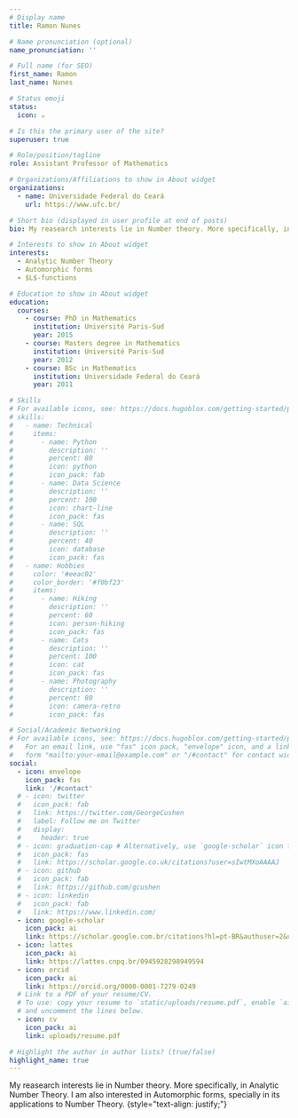 ```yaml
---
# Display name
title: Ramon Nunes

# Name pronunciation (optional)
name_pronunciation: ''

# Full name (for SEO)
first_name: Ramon
last_name: Nunes

# Status emoji
status: 
  icon: ☕️

# Is this the primary user of the site?
superuser: true

# Role/position/tagline
role: Assistant Professor of Mathematics

# Organizations/Affiliations to show in About widget
organizations:
  - name: Universidade Federal do Ceará
    url: https://www.ufc.br/

# Short bio (displayed in user profile at end of posts)
bio: My reasearch interests lie in Number theory. More specifically, in Analytic Number Theory. I am also interested in Automorphic forms, specially in its applications to Number Theory.

# Interests to show in About widget
interests:
  - Analytic Number Theory
  - Automorphic forms
  - $L$-functions

# Education to show in About widget
education:
  courses:
    - course: PhD in Mathematics 
      institution: Université Paris-Sud
      year: 2015
    - course: Masters degree in Mathematics
      institution: Université Paris-Sud
      year: 2012
    - course: BSc in Mathematics
      institution: Universidade Federal do Ceará
      year: 2011

# Skills
# For available icons, see: https://docs.hugoblox.com/getting-started/page-builder/#icons
# skills:
#   - name: Technical
#     items:
#       - name: Python
#         description: ''
#         percent: 80
#         icon: python
#         icon_pack: fab
#       - name: Data Science
#         description: ''
#         percent: 100
#         icon: chart-line
#         icon_pack: fas
#       - name: SQL
#         description: ''
#         percent: 40
#         icon: database
#         icon_pack: fas
#   - name: Hobbies
#     color: '#eeac02'
#     color_border: '#f0bf23'
#     items:
#       - name: Hiking
#         description: ''
#         percent: 60
#         icon: person-hiking
#         icon_pack: fas
#       - name: Cats
#         description: ''
#         percent: 100
#         icon: cat
#         icon_pack: fas
#       - name: Photography
#         description: ''
#         percent: 80
#         icon: camera-retro
#         icon_pack: fas

# Social/Academic Networking
# For available icons, see: https://docs.hugoblox.com/getting-started/page-builder/#icons
#   For an email link, use "fas" icon pack, "envelope" icon, and a link in the
#   form "mailto:your-email@example.com" or "/#contact" for contact widget.
social:
  - icon: envelope
    icon_pack: fas
    link: '/#contact'
  # - icon: twitter
  #   icon_pack: fab
  #   link: https://twitter.com/GeorgeCushen
  #   label: Follow me on Twitter
  #   display:
  #     header: true
  # - icon: graduation-cap # Alternatively, use `google-scholar` icon from `ai` icon pack
  #   icon_pack: fas
  #   link: https://scholar.google.co.uk/citations?user=sIwtMXoAAAAJ
  # - icon: github
  #   icon_pack: fab
  #   link: https://github.com/gcushen
  # - icon: linkedin
  #   icon_pack: fab
  #   link: https://www.linkedin.com/
  - icon: google-scholar
    icon_pack: ai
    link: https://scholar.google.com.br/citations?hl=pt-BR&authuser=2&user=AEyfL28AAAAJ
  - icon: lattes
    icon_pack: ai 
    link: https://lattes.cnpq.br/0945928298949594
  - icon: orcid 
    icon_pack: ai
    link: https://orcid.org/0000-0001-7279-0249
  # Link to a PDF of your resume/CV.
  # To use: copy your resume to `static/uploads/resume.pdf`, enable `ai` icons in `params.yaml`,
  # and uncomment the lines below.
  - icon: cv
    icon_pack: ai
    link: uploads/resume.pdf

# Highlight the author in author lists? (true/false)
highlight_name: true
---
```


My reasearch interests lie in Number theory. More specifically, in Analytic Number Theory. I am also interested in Automorphic forms, specially in its applications to Number Theory.
{style="text-align: justify;"}
